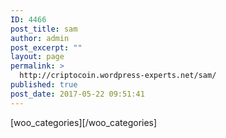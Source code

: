 ```yaml
---
ID: 4466
post_title: sam
author: admin
post_excerpt: ""
layout: page
permalink: >
  http://criptocoin.wordpress-experts.net/sam/
published: true
post_date: 2017-05-22 09:51:41
---
```

<p>[woo_categories][/woo_categories]</p>